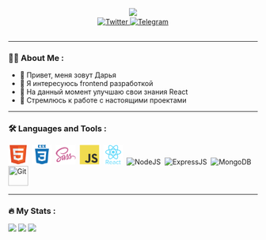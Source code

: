 
<div id="header" align="center">
  <img src="https://media.giphy.com/media/L1R1tvI9svkIWwpVYr/giphy.gif" width="250"/>
</div>

<div id="socials" align="center">
	<a href="https://vk.com/id25339941">
		<img src="https://img.shields.io/badge/vk-9572bf?style=for-the-badge&logo=vk&logoColor=white" alt="Twitter"/>
	</a>
	<a href="https://t.me/Dariajurr">
		<img src="https://img.shields.io/badge/Telegram-9572bf?style=for-the-badge&logo=telegram&logoColor=white" alt="Telegram"/>
	</a>
 </div>
<div id="socials" align="center"> 
  <img src="https://komarev.com/ghpvc/?username=dariajurr&style=flat-square&color=9572bf" alt=""/>
</div>

---
### :woman_technologist: About Me :

- 👋 Привет, меня зовут Дарья
- 👀 Я интересуюсь frontend разработкой
- 🌱 На данный момент улучшаю свои знания React
- 🎯 Стремлюсь к работе с настоящими проектами



---
### :hammer_and_wrench: Languages and Tools :

<div>
  <img src="https://github.com/devicons/devicon/blob/master/icons/html5/html5-original.svg" title="HTML5" alt="HTML" width="40" height="40"/>&nbsp;
  <img src="https://github.com/devicons/devicon/blob/master/icons/css3/css3-plain-wordmark.svg"  title="CSS3" alt="CSS" width="40" height="40"/>&nbsp;
<img src="https://raw.githubusercontent.com/github/explore/80688e429a7d4ef2fca1e82350fe8e3517d3494d/topics/sass/sass.png" title="SASS" alt="CSS" width="40" height="40"/>&nbsp;
  <img src="https://github.com/devicons/devicon/blob/master/icons/javascript/javascript-original.svg" title="JavaScript" alt="JavaScript" width="40" height="40"/>&nbsp;
    <img src="https://github.com/devicons/devicon/blob/master/icons/react/react-original-wordmark.svg" title="React" alt="React" width="40" height="40"/>&nbsp;
  <img src="https://images.g2crowd.com/uploads/product/image/large_detail/large_detail_f0b606abb6d19089febc9faeeba5bc05/nodejs-development-services.png" title="NodeJS" alt="NodeJS" width="40" height="40"/>&nbsp;
	<img src="https://wsofter.ru/wp-content/uploads/2017/12/node-express.png" title="ExpressJS" alt="ExpressJS" width="40" height="40"/>&nbsp;
      <img src="https://img.icons8.com/color/512/mongodb.png" title="MongoDB" alt="MongoDB" width="40" height="40"/>&nbsp;
  <img src="https://git-scm.com/images/logos/downloads/Git-Icon-1788C.png" title="Git" **alt="Git" width="40" height="40"/>
</div>

---
### :fire: My Stats :

![](http://github-profile-summary-cards.vercel.app/api/cards/profile-details?username=dariajurr&theme=tokyonight)
![](http://github-profile-summary-cards.vercel.app/api/cards/profile-details?username=dariajurr&theme=tokyonight) ![](http://github-profile-summary-cards.vercel.app/api/cards/stats?username=dariajurr&theme=tokyonight)
